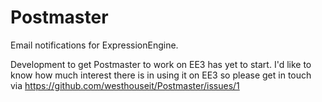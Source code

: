 # Postmaster
Email notifications for ExpressionEngine.

Development to get Postmaster to work on EE3 has yet to start. I'd like to know how much interest there is in using it on EE3 so please get in touch via https://github.com/westhouseit/Postmaster/issues/1 
